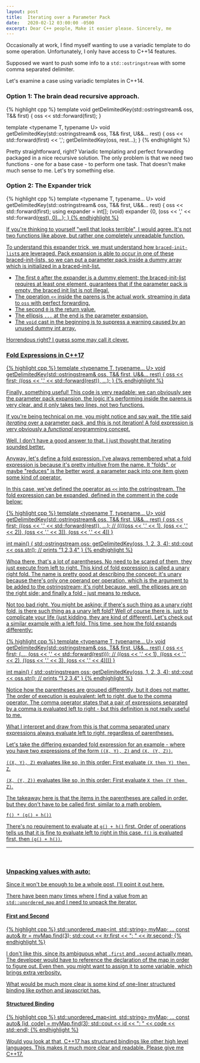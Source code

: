 ```yaml
---
layout: post
title:  Iterating over a Parameter Pack
date:   2020-02-12 03:00:00 -0500
excerpt: Dear C++ people, Make it easier please. Sincerely, me
---
```

Occasionally at work, I find myself wanting to use a variadic template to do some operation. Unfortunately, I only have access to C++14 features.

Supposed we want to push some info to a `std::ostringstream` with some comma separated delimiter.

Let's examine a case using variadic templates in C++14.

### Option 1: The brain dead recursive approach.
{% highlight cpp %}
template <typename T>
void getDelimitedKey(std::ostringstream& oss, T&& first) {
   oss << std::forward<T>(first);
}

template <typename T, typename U>
void getDelimitedKey(std::ostringstream& oss, T&& first, U&&... rest) {
    oss << std::forward<T>(first) << ',';
    getDelimitedKey(oss, rest...);
}
{% endhighlight %}

Pretty straightforward, right? Variadic templating and perfect forwarding packaged in a nice recursive solution. The only problem is that we need two functions - one for a base case - to perform one task. That doesn't make much sense to me. Let's try something else.

### Option 2: The Expander trick
{% highlight cpp %}
template <typename T, typename... U>
void getDelimitedKey(std::ostringstream& oss, T&& first, U&&... rest) {
    oss << std::forward<T>(first);
    using expander = int[];
    (void) expander {0, (oss << ',' << std::forward<U>(rest), 0)...};
}
{% endhighlight %}

If you're thinking to yourself "well that looks terrible", I would agree. It's not two functions like above, but rather one completely unreadable function.


To understand this expander trick, we must understand how `braced-init-list`s are leveraged. Pack expansion is able to occur in one of these braced-init-lists, so we can put a parameter pack inside a dummy array which is initialized in a braced-init-list.

 - The first `0` after the expander is a dummy element; the braced-init-list requires at least one element, guarantees that if the parameter pack is empty, the braced init list is not illegal.
 - The operation `<<`  inside the parens is the actual work, streaming in data to `oss` with perfect forwarding.
 - The second `0` is the return value.
 - The ellipsis `...` at the end is the parameter expansion.
 - The `void` cast in the beginning is to suppress a warning caused by an unused dummy int array.

Horrendous right? I guess some may call it clever.


### Fold Expressions in C++17

{% highlight cpp %}
template <typename T, typename... U>
void getDelimitedKey(std::ostringstream& oss, T&& first, U&&... rest) {
    oss << first;
    ((oss << ',' << std::forward<U>(rest)), ...);
}
{% endhighlight %}

Finally, something useful! This code is very readable: we can obviously see the parameter pack expansion, the logic it's performing inside the parens is very clear, and it only takes two lines, not two functions.

If you're being technical on me, you might notice and say wait, the title said *iterating* over a parameter pack, and this is not iteration! A fold expression is very obviously a *functional* programming concept.

Well, I don't have a good answer to that. I just thought that iterating sounded better.

Anyway, let's define a fold expression. I've always remembered what a fold expression is because it's pretty intuitive from the name. It "folds", or maybe "reduces" is the better word, a parameter pack into one item given some kind of operator.

In this case, we've defined the operator as `<<` into the ostringstream. The fold expression can be expanded, defined in the comment in the code below:

{% highlight cpp %}
template <typename T, typename... U>
void getDelimitedKey(std::ostringstream& oss, T&& first, U&&... rest) {
    oss << first;
    ((oss << ',' << std::forward<U>(rest)), ...);
    // ((((oss << ',' << 1), (oss << ',' << 2)), (oss << ',' << 3)), (oss << ',' << 4))
}

int main() {
    std::ostringstream oss;
    getDelimitedKey(oss, 1, 2, 3, 4);
    std::cout << oss.str(); // prints "1,2,3,4"
}
{% endhighlight %}


Whoa there, that's a lot of parentheses. No need to be scared of them, they just execute from left to right. This kind of fold expression is called a unary right fold. The name is pretty good at describing the concept: it's unary because there's only one operand per operation, which is the argument to be added to the ostringstream; it's right because, well, the ellipses are on the right side; and finally a fold - just means to reduce.


Not too bad right. You might be asking: if there's such thing as a unary right fold, is there such thing as a unary left fold? Well of course there is, just to complicate your life (just kidding, they are kind of different). Let's check out a similar example with a left fold. This time, see how the fold expands differently:

{% highlight cpp %}
template <typename T, typename... U>
void getDelimitedKey(std::ostringstream& oss, T&& first, U&&... rest) {
    oss << first;
    (..., (oss << ',' << std::forward<U>(rest)));
    // ((oss << ',' << 1), ((oss << ',' << 2), ((oss << ',' << 3), (oss << ',' << 4))))
}

int main() {
    std::ostringstream oss;
    getDelimitedKey(oss, 1, 2, 3, 4);
    std::cout << oss.str(); // prints "1,2,3,4"
}
{% endhighlight %}


Notice how the parentheses are grouped differently, but it does not matter. The order of execution is equivalent: left to right, due to the [comma operator](http://eel.is/c++draft/expr.comma#1.sentence-2). The comma operator states that a pair of expressions separated by a comma is evaluated left to right - but this definition is not really useful to me.

What I interpret and draw from this is that comma separated unary expressions always evaluate left to right, regardless of parentheses.

Let's take the differing expanded fold expression for an example - where you have two expressions of the form `((X, Y), Z)` and `(X, (Y, Z))`.


`((X, Y), Z)` evaluates like so, in this order: First evaluate `(X then Y) then Z`.

`(X, (Y, Z))` evaluates like so, in this order: First evaluate `X then (Y then Z)`.


The takeaway here is that the items in the parentheses are called in order, but they don't have to be called first, similar to a math problem.

`f() * (g() + h())`


There's no requirement to evaluate at `g() + h()` first. Order of operations tells us that it is fine to evaluate left to right in this case. `f()` is evaluated first, then `(g() + h())`.

<hr /> <br />

### Unpacking values with auto:
Since it won't be enough to be a whole post, I'll point it out here.

There have been many times where I find a value from an `std::unordered_map` and I need to unpack the iterator.


#### First and Second
{% highlight cpp %}
std::unordered_map<int, std::string> myMap;
...
const auto& itr = myMap.find(3);
std::cout << itr.first << ": " << itr.second;
{% endhighlight %}

I don't like this, since its ambiguous what `.first` and `.second` actually mean. The developer would have to reference the declaration of the map in order to figure out. Even then, you might want to assign it to some variable, which brings extra verbosity.

What would be much more clear is some kind of one-liner structured binding like python and javascript has.

#### Structured Binding
{% highlight cpp %}
std::unordered_map<int, std::string> myMap;
...
const auto& [id, code] = myMap.find(3);
std::cout << id << ": " << code << std::endl;
{% endhighlight %}

Would you look at that, C++17 has structured bindings like other high level languages. This makes it much more clear and readable. Please give me C++17.
